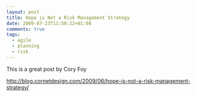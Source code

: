 ```yaml
---
layout: post
title: Hope is Not a Risk Management Strategy
date: 2009-07-23T11:50:22+01:00
comments: true
tags:
  - agile
  - planning
  - risk
---
```


This is a great post by Cory Foy

http://blog.cornetdesign.com/2009/06/hope-is-not-a-risk-management-strategy/
